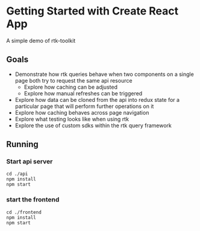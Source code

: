 # Getting Started with Create React App

A simple demo of rtk-toolkit

## Goals

* Demonstrate how rtk queries behave when two components on a single page both try to request the same api resource
    * Explore how caching can be adjusted
    * Explore how manual refreshes can be triggered
* Explore how data can be cloned from the api into redux state for a particular page that will perform further operations
  on it
* Explore how caching behaves across page navigation
* Explore what testing looks like when using rtk
* Explore the use of custom sdks within the rtk query framework

## Running

### Start api server

```
cd ./api
npm install
npm start
```

### start the frontend

```
cd ./frontend
npm install
npm start
```